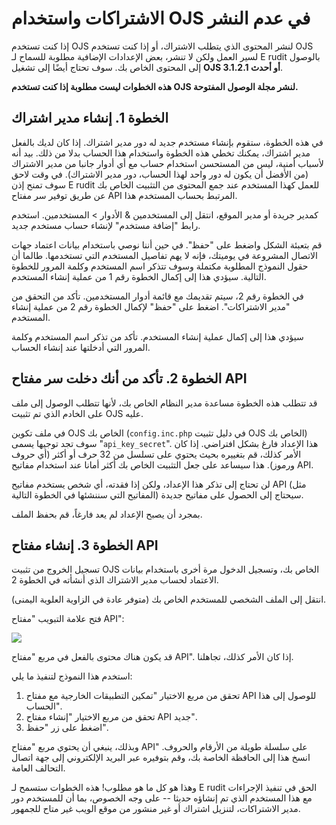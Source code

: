 # الاشتراكات واستخدام OJS في عدم النشر

إذا كنت تستخدم OJS لنشر المحتوى الذي يتطلب الاشتراك، أو إذا كنت تستخدم OJS لسير العمل ولكن لا تنشر، بعض الإعدادات الإضافية مطلوبة للسماح لـ E<unk> rudit بالوصول إلى المحتوى الخاص بك. سوف تحتاج أيضًا إلى تشغيل **OJS 3.1.2.1 أو أحدث**.

**هذه الخطوات ليست مطلوبة إذا كنت تستخدم OJS لنشر مجلة الوصول المفتوحة.**

## الخطوة 1. إنشاء مدير اشتراك

في هذه الخطوة، ستقوم بإنشاء مستخدم جديد له دور مدير اشتراك. إذا كان لديك بالفعل مدير اشتراك، يمكنك تخطي هذه الخطوة واستخدام هذا الحساب بدلا من ذلك. بيد أنه لأسباب أمنية، ليس من المستحسن استخدام حساب مع أي أدوار جانبا من مدير الاشتراك (من الأفضل أن يكون له دور واحد لهذا الحساب، دور مدير الاشتراك). في وقت لاحق سوف تمنح إذن E<unk> rudit للعمل كهذا المستخدم عند جمع المحتوى من التثبيت الخاص بك عن طريق توفير سر مفتاح API المرتبط بحساب المستخدم هذا.

كمدير جريدة أو مدير الموقع، انتقل إلى المستخدمين & الأدوار > المستخدمين. استخدم رابط "إضافة مستخدم" لإنشاء حساب مستخدم جديد.

قم بتعبئة الشكل واضغط على "حفظ". في حين أننا نوصي باستخدام بيانات اعتماد جهات الاتصال المشروعة في يوميتك، فإنه لا يهم تفاصيل المستخدم التي تستخدمها. طالما أن حقول النموذج المطلوبة مكتملة وسوف تتذكر اسم المستخدم وكلمة المرور للخطوة التالية. سيؤدي هذا إلى إكمال الخطوة رقم 1 من عملية إنشاء المستخدم.

في الخطوة رقم 2، سيتم تقديمك مع قائمة أدوار المستخدمين. تأكد من التحقق من "مدير الاشتراكات". اضغط على "حفظ" لإكمال الخطوة رقم 2 من عملية إنشاء المستخدم.

سيؤدي هذا إلى إكمال عملية إنشاء المستخدم. تأكد من تذكر اسم المستخدم وكلمة المرور التي أدخلتها عند إنشاء الحساب.

## الخطوة 2. تأكد من أنك دخلت سر مفتاح API

قد تتطلب هذه الخطوة مساعدة مدير النظام الخاص بك، لأنها تتطلب الوصول إلى ملف على الخادم الذي تم تثبيت OJS عليه.

في ملف تكوين OJS الخاص بك (`config.inc.php` في دليل تثبيت OJS الخاص بك) سوف تجد توجيها يسمى "`api_key_secret`". هذا الإعداد فارغ بشكل افتراضي. إذا كان الأمر كذلك، قم بتغييره بحيث يحتوي على تسلسل من 32 حرف أو أكثر (أي حروف ورموز). هذا سيساعد على جعل التثبيت الخاص بك أكثر أمانا عند استخدام مفاتيح API.

لن تحتاج إلى تذكر هذا الإعداد، ولكن إذا فقدته، أي شخص يستخدم مفاتيح API (مثل المفاتيح التي سننشئها في الخطوة التالية) سيحتاج إلى الحصول على مفاتيح جديدة.

بمجرد أن يصبح الإعداد لم يعد فارغاً، قم بحفظ الملف.

## الخطوة 3. إنشاء مفتاح API

تسجيل الخروج من تثبيت OJS الخاص بك، وتسجيل الدخول مرة أخرى باستخدام بيانات الاعتماد لحساب مدير الاشتراك الذي أنشأته في الخطوة 2.

انتقل إلى الملف الشخصي للمستخدم الخاص بك (متوفر عادة في الزاوية العلوية اليمنى).

فتح علامة التبويب "مفتاح API":

![](./assets/apiKey.png)

قد يكون هناك محتوى بالفعل في مربع "مفتاح API". إذا كان الأمر كذلك، تجاهلنا.

استخدم هذا النموذج لتنفيذ ما يلي:

1. تحقق من مربع الاختيار "تمكين التطبيقات الخارجية مع مفتاح API للوصول إلى هذا الحساب".
2. تحقق من مربع الاختيار "إنشاء مفتاح API جديد".
3. اضغط على زر "حفظ".

وبذلك، ينبغي أن يحتوي مربع "مفتاح API" على سلسلة طويلة من الأرقام والحروف. انسخ هذا إلى الحافظة الخاصة بك، وقم بتوفيره عبر البريد الإلكتروني إلى جهة اتصال التحالف العامة.

وهذا هو كل ما هو مطلوب! هذه الخطوات ستسمح لـ E<unk> rudit الحق في تنفيذ الإجراءات مع هذا المستخدم الذي تم إنشاؤه حديثا -- على وجه الخصوص، بما أن للمستخدم دور مدير الاشتراكات، لتنزيل اشتراك أو غير منشور من موقع الويب غير متاح للجمهور.
